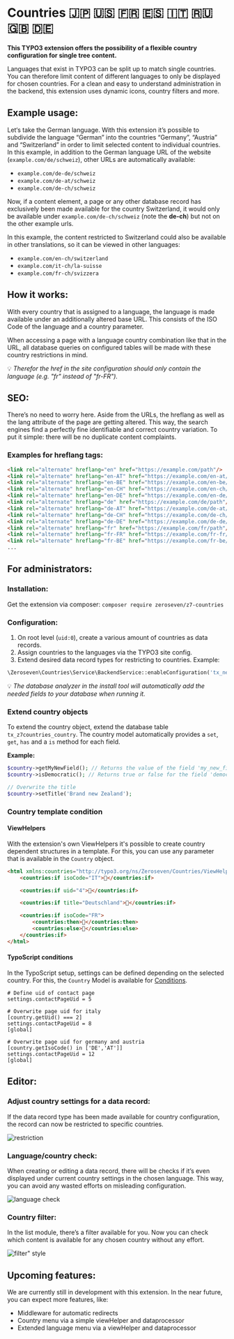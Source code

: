 # Countries :jp: :us: :fr: :es: :it: :ru: :gb: :de:

**This TYPO3 extension offers the possibility of a flexible country configuration for single tree content.**

Languages that exist in TYPO3 can be split up to match single countries.
You can therefore limit content of different languages to only be displayed for chosen countries.
For a clean and easy to understand administration in the backend, this extension uses dynamic icons, country filters and more.

## Example usage:

Let‘s take the German language. With this extension it’s possible to subdivide the language “German” into the countries “Germany”, “Austria” and “Switzerland” in order to limit selected content to individual countries.
In this example, in addition to the German language URL of the website (`example.com/de/schweiz`), other URLs are automatically available:

* `example.com/de-de/schweiz`
* `example.com/de-at/schweiz`
* `example.com/de-ch/schweiz`

Now, if a content element, a page or any other database record has exclusively been made available for the country Switzerland, it would only be available under `example.com/de-ch/schweiz` (note the **de-ch**) but not on the other example urls.

In this example, the content restricted to Switzerland could also be available in other translations, so it can be viewed in other languages:

* `example.com/en-ch/switzerland`
* `example.com/it-ch/la-suisse`
* `example.com/fr-ch/svizzera`

## How it works:

With every country that is assigned to a language, the language is made available under an additionally altered base URL. This consists of the ISO Code of the language and a country parameter.

When accessing a page with a language country combination like that in the URL, all database queries on configured tables will be made with these country restrictions in mind.

:bulb: _Therefor the href in the site configuration should only contain the language (e.g. "fr" instead of "fr-FR")._

## SEO:

There’s no need to worry here. Aside from the URLs, the hreflang as well as the lang attribute of the page are getting altered. This way, the search engines find a perfectly fine identifiable and correct country variation. To put it simple: there will be no duplicate content complaints.

### Examples for hreflang tags:

```html
<link rel="alternate" hreflang="en" href="https://example.com/path"/>             <!-- english content -->
<link rel="alternate" hreflang="en-AT" href="https://example.com/en-at/path"/>    <!-- english content for Austria -->
<link rel="alternate" hreflang="en-BE" href="https://example.com/en-be/path"/>    <!-- english content for Belgium -->
<link rel="alternate" hreflang="en-CH" href="https://example.com/en-ch/path"/>    <!-- english content for Switzerland -->
<link rel="alternate" hreflang="en-DE" href="https://example.com/en-de/path"/>    <!-- english content for Germany -->
<link rel="alternate" hreflang="de" href="https://example.com/de/path"/>          <!-- german content -->
<link rel="alternate" hreflang="de-AT" href="https://example.com/de-at/path"/>    <!-- german content for Austria -->
<link rel="alternate" hreflang="de-CH" href="https://example.com/de-ch/path"/>    <!-- german content for Switzerland -->
<link rel="alternate" hreflang="de-DE" href="https://example.com/de-de/path"/>    <!-- german content for Germany -->
<link rel="alternate" hreflang="fr" href="https://example.com/fr/path"/>          <!-- french content -->
<link rel="alternate" hreflang="fr-FR" href="https://example.com/fr-fr/path"/>    <!-- french content for France-->
<link rel="alternate" hreflang="fr-BE" href="https://example.com/fr-be/path"/>    <!-- french content for Belgium-->
...
```

## For administrators:

### Installation:

Get the extension via composer: `composer require zeroseven/z7-countries`

### Configuration:

1. On root level (`uid:0`), create a various amount of countries as data records.
2. Assign countries to the languages via the TYPO3 site config.
3. Extend desired data record types for restricting to countries. Example:

```php
\Zeroseven\Countries\Service\BackendService::enableConfiguration('tx_news_domain_model_news');
```

:bulb: _The database analyzer in the install tool will automatically add the needed fields to your database when running it._

### Extend country objects

To extend the country object, extend the database table `tx_z7countries_country`. The country model automatically provides a `set`,` get`, `has` and a `is` method for each field.

**Example:**

```php
$country->getMyNewField(); // Returns the value of the field 'my_new_field'
$country->isDemocratic(); // Returns true or false for the field 'democratic'

// Overwrite the title
$country->setTitle('Brand new Zealand');
```

###  Country template condition

#### ViewHelpers

With the extension's own ViewHelpers it's possible to create country dependent structures in a template.
For this‚ you can use any parameter that is available in the `Country` object.

```html
<html xmlns:countries="http://typo3.org/ns/Zeroseven/Countries/ViewHelpers" data-namespace-typo3-fluid="true">
    <countries:if isoCode="IT">🍕</countries:if>

    <countries:if uid="4">🥙</countries:if>

    <countries:if title="Deutschland">🍺</countries:if>

    <countries:if isoCode="FR">
        <countries:then>🥖</countries:then>
        <countries:else>🍞</countries:else>
    </countries:if>
</html>
```

#### TypoScript conditions

In the TypoScript setup, settings can be defined depending on the selected country.
For this, the `Country` Model is available for [Conditions](https://docs.typo3.org/m/typo3/reference-typoscript/master/en-us/Conditions/Index.html).

```typo3_typoscript
# Define uid of contact page
settings.contactPageUid = 5

# Overwrite page uid for italy
[country.getUid() === 2]
settings.contactPageUid = 8
[global]

# Overwrite page uid for germany and austria
[country.getIsoCode() in ['DE','AT']]
settings.contactPageUid = 12
[global]
```

## Editor:

### Adjust country settings for a data record:

If the data record type has been made available for country configuration, the record can now be restricted to specific countries.

![restriction](./Documentation/Images/restriction.png)

### Language/country check:

When creating or editing a data record, there will be checks if it’s even displayed under current country settings in the chosen language.
This way, you can avoid any wasted efforts on misleading configuration.

![language check](./Documentation/Images/language_check.png)

### Country filter:

In the list module, there’s a filter available for you.
Now you can check which content is available for any chosen country without any effort.

![filter" style](./Documentation/Images/filter.png)

## Upcoming features:

We are currently still in development with this extension. In the near future, you can expect more features, like:

* Middleware for automatic redirects
* Country menu via a simple viewHelper and dataprocessor
* Extended language menu via a viewHelper and dataprocessor
